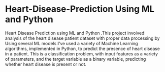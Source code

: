 # Heart-Disease-Prediction Using ML and Python
Heart Disease Prediction using ML and Python .This project involved analysis of the heart disease patient dataset with proper data processing by Using several ML models.I've used a variety of Machine Learning algorithms, implemented in Python, to predict the presence of heart disease in a patient. This is a classification problem, with input features as a variety of parameters, and the target variable as a binary variable, predicting whether heart disease is present or not.


